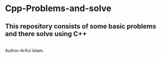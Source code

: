 # Cpp-Problems-and-solve
<h2>This repository consists of some basic problems and there solve using C++</h2> <br>
Author-Ariful Islam.

